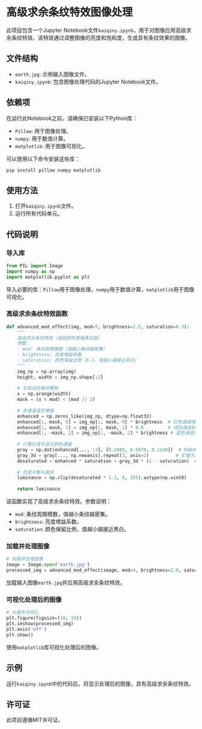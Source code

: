 # 高级求余条纹特效图像处理

此项目包含一个Jupyter Notebook文件`kaiqiny.ipynb`，用于对图像应用高级求余条纹特效。该特效通过调整图像的亮度和饱和度，生成具有条纹效果的图像。

## 文件结构

- `earth.jpg`: 示例输入图像文件。
- `kaiqiny.ipynb`: 包含图像处理代码的Jupyter Notebook文件。

## 依赖项

在运行此Notebook之前，请确保已安装以下Python库：

- `Pillow`: 用于图像处理。
- `numpy`: 用于数值计算。
- `matplotlib`: 用于图像可视化。

可以使用以下命令安装这些库：

```sh
pip install pillow numpy matplotlib
```

## 使用方法

1. 打开`kaiqiny.ipynb`文件。
2. 运行所有代码单元。

## 代码说明

### 导入库

```python
from PIL import Image
import numpy as np
import matplotlib.pyplot as plt
```

导入必要的库：`Pillow`用于图像处理，`numpy`用于数值计算，`matplotlib`用于图像可视化。

### 高级求余条纹特效函数

```python
def advanced_mod_effect(img, mod=5, brightness=2.5, saturation=0.3):
    """
    高级求余条纹特效（减弱颜色增强黑白版）
    参数：
    - mod: 条纹周期模数（值越小条纹越密集）
    - brightness: 亮度增益系数
    - saturation: 颜色保留比例（0-1，值越小越接近黑白）
    """
    img_np = np.array(img)
    height, width = img_np.shape[:2]
    
    # 生成动态条纹模板
    x = np.arange(width)
    mask = (x % mod) < (mod // 2)
    
    # 多通道混合增强
    enhanced = np.zeros_like(img_np, dtype=np.float32)
    enhanced[:, mask, 0] = img_np[:, mask, 0] * brightness  # 红色通道增强
    enhanced[:, mask, 1] = img_np[:, mask, 1] * 0.8         # 绿色通道抑制
    enhanced[:, ~mask, 2] = img_np[:, ~mask, 2] * brightness # 蓝色通道交替增强
    
    # 计算灰度并混合颜色通道
    gray = np.dot(enhanced[..., :3], [0.2989, 0.5870, 0.1140])  # RGB转灰度
    gray_3d = gray[..., np.newaxis].repeat(3, axis=2)          # 扩展为三维
    desaturated = enhanced * saturation + gray_3d * (1 - saturation)  # 去饱和混合
    
    # 亮度平衡与裁剪
    luminance = np.clip(desaturated * 1.2, 0, 255).astype(np.uint8)
    
    return luminance
```

该函数实现了高级求余条纹特效。参数说明：

- `mod`: 条纹周期模数，值越小条纹越密集。
- `brightness`: 亮度增益系数。
- `saturation`: 颜色保留比例，值越小越接近黑白。

### 加载并处理图像

```python
# 加载并处理图像
image = Image.open('earth.jpg')
processed_img = advanced_mod_effect(image, mod=4, brightness=2.0, saturation=0.2)
```

加载输入图像`earth.jpg`并应用高级求余条纹特效。

### 可视化处理后的图像

```python
# 大画布可视化
plt.figure(figsize=(10, 10))
plt.imshow(processed_img)
plt.axis('off')
plt.show()
```

使用`matplotlib`库可视化处理后的图像。

## 示例

运行`kaiqiny.ipynb`中的代码后，将显示处理后的图像，具有高级求余条纹特效。

## 许可证

此项目遵循MIT许可证。
